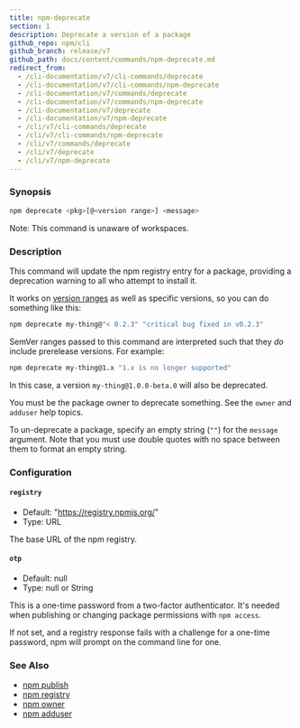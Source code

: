 ```yaml
---
title: npm-deprecate
section: 1
description: Deprecate a version of a package
github_repo: npm/cli
github_branch: release/v7
github_path: docs/content/commands/npm-deprecate.md
redirect_from:
  - /cli-documentation/v7/cli-commands/deprecate
  - /cli-documentation/v7/cli-commands/npm-deprecate
  - /cli-documentation/v7/commands/deprecate
  - /cli-documentation/v7/commands/npm-deprecate
  - /cli-documentation/v7/deprecate
  - /cli-documentation/v7/npm-deprecate
  - /cli/v7/cli-commands/deprecate
  - /cli/v7/cli-commands/npm-deprecate
  - /cli/v7/commands/deprecate
  - /cli/v7/deprecate
  - /cli/v7/npm-deprecate
---
```


### Synopsis

```bash
npm deprecate <pkg>[@<version range>] <message>
```

Note: This command is unaware of workspaces.

### Description

This command will update the npm registry entry for a package, providing a
deprecation warning to all who attempt to install it.

It works on [version ranges](https://semver.npmjs.com/) as well as specific
versions, so you can do something like this:

```bash
npm deprecate my-thing@"< 0.2.3" "critical bug fixed in v0.2.3"
```

SemVer ranges passed to this command are interpreted such that they *do*
include prerelease versions.  For example:

```bash
npm deprecate my-thing@1.x "1.x is no longer supported"
```

In this case, a version `my-thing@1.0.0-beta.0` will also be deprecated.

You must be the package owner to deprecate something.  See the `owner` and
`adduser` help topics.

To un-deprecate a package, specify an empty string (`""`) for the `message` 
argument. Note that you must use double quotes with no space between them to 
format an empty string.

### Configuration

#### `registry`

* Default: "https://registry.npmjs.org/"
* Type: URL

The base URL of the npm registry.


#### `otp`

* Default: null
* Type: null or String

This is a one-time password from a two-factor authenticator. It's needed
when publishing or changing package permissions with `npm access`.

If not set, and a registry response fails with a challenge for a one-time
password, npm will prompt on the command line for one.



### See Also

* [npm publish](/cli/v7/commands/npm-publish)
* [npm registry](/cli/v7/using-npm/registry)
* [npm owner](/cli/v7/commands/npm-owner)
* [npm adduser](/cli/v7/commands/npm-adduser)
